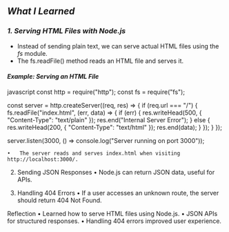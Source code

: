 ## *What I Learned*  

### *1. Serving HTML Files with Node.js*  
- Instead of sending plain text, we can serve actual HTML files using the *fs* module.  
- The fs.readFile() method reads an HTML file and serves it.  

#### *Example: Serving an HTML File*
javascript
const http = require("http");
const fs = require("fs");

const server = http.createServer((req, res) => {
    if (req.url === "/") {
        fs.readFile("index.html", (err, data) => {
            if (err) {
                res.writeHead(500, { "Content-Type": "text/plain" });
                res.end("Internal Server Error");
            } else {
                res.writeHead(200, { "Content-Type": "text/html" });
                res.end(data);
            }
        });
    }
});

server.listen(3000, () => console.log("Server running on port 3000"));

	•	The server reads and serves index.html when visiting http://localhost:3000/.

2. Sending JSON Responses
	•	Node.js can return JSON data, useful for APIs.

3. Handling 404 Errors
	•	If a user accesses an unknown route, the server should return 404 Not Found.



Reflection
	•	Learned how to serve HTML files using Node.js.
	•	JSON APIs for structured responses.
	•	Handling 404 errors improved user experience.
